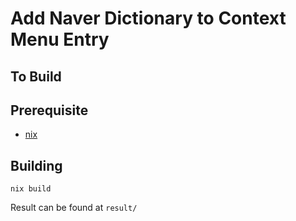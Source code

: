 # Add Naver Dictionary to Context Menu Entry

## To Build

## Prerequisite

- [nix](https://nix.dev/)

## Building

```
nix build
```

Result can be found at `result/`
